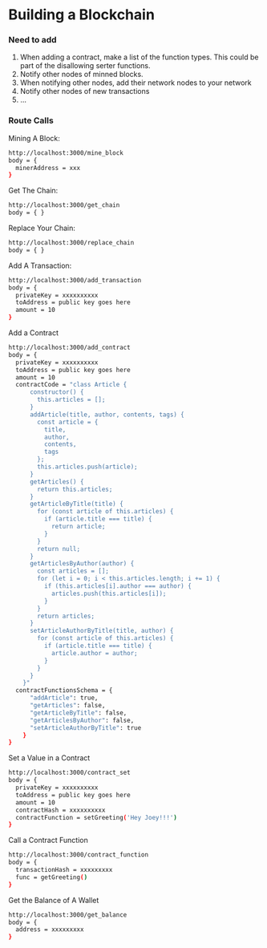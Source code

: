 # Building a Blockchain

### Need to add

1. When adding a contract, make a list of the function types. This could be part of the disallowing serter functions.
1. Notify other nodes of minned blocks.
1. When notifying other nodes, add their network nodes to your network
1. Notify other nodes of new transactions
1. ...

### Route Calls

Mining A Block:

```bash
http://localhost:3000/mine_block
body = {
  minerAddress = xxx
}
```

Get The Chain:

```bash
http://localhost:3000/get_chain
body = { }
```

Replace Your Chain:

```bash
http://localhost:3000/replace_chain
body = { }
```

Add A Transaction:

```bash
http://localhost:3000/add_transaction
body = {
  privateKey = xxxxxxxxxx
  toAddress = public key goes here
  amount = 10
}
```

Add a Contract

```bash
http://localhost:3000/add_contract
body = {
  privateKey = xxxxxxxxxx
  toAddress = public key goes here
  amount = 10
  contractCode = "class Article {
      constructor() {
        this.articles = [];
      }
      addArticle(title, author, contents, tags) {
        const article = {
          title,
          author,
          contents,
          tags
        };
        this.articles.push(article);
      }
      getArticles() {
        return this.articles;
      }
      getArticleByTitle(title) {
        for (const article of this.articles) {
          if (article.title === title) {
            return article;
          }
        }
        return null;
      }
      getArticlesByAuthor(author) {
        const articles = [];
        for (let i = 0; i < this.articles.length; i += 1) {
          if (this.articles[i].author === author) {
            articles.push(this.articles[i]);
          }
        }
        return articles;
      }
      setArticleAuthorByTitle(title, author) {
        for (const article of this.articles) {
          if (article.title === title) {
            article.author = author;
          }
        }
      }
    }"
  contractFunctionsSchema = {
      "addArticle": true,
      "getArticles": false,
      "getArticleByTitle": false,
      "getArticlesByAuthor": false,
      "setArticleAuthorByTitle": true
    }
}
```

Set a Value in a Contract

```bash
http://localhost:3000/contract_set
body = {
  privateKey = xxxxxxxxxx
  toAddress = public key goes here
  amount = 10
  contractHash = xxxxxxxxxx
  contractFunction = setGreeting('Hey Joey!!!')
}
```

Call a Contract Function

```bash
http://localhost:3000/contract_function
body = {
  transactionHash = xxxxxxxxx
  func = getGreeting()
}
```

Get the Balance of A Wallet

```bash
http://localhost:3000/get_balance
body = {
  address = xxxxxxxxx
}
```
